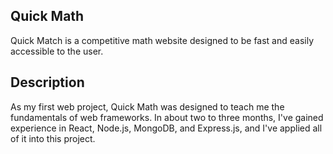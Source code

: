 ## Quick Math

Quick Match is a competitive math website designed to be fast and easily accessible to the user.

## Description

As my first web project, Quick Math was designed to teach me the fundamentals of web frameworks. In about two to three months, I've gained experience in React, Node.js, MongoDB, and Express.js, and I've applied all of it into this project. 
